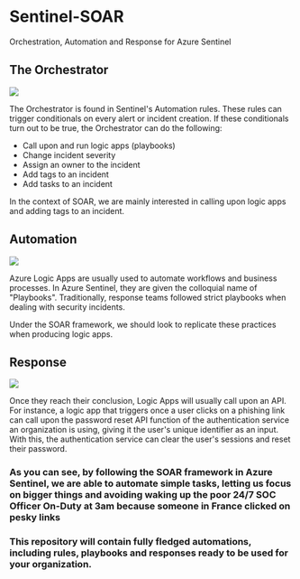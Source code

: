 # Sentinel-SOAR
Orchestration, Automation and Response for Azure Sentinel


## The Orchestrator

![](https://bleedingfool.com/wp-content/uploads/2020/11/whiplash.jpg)

The Orchestrator is found in Sentinel's Automation rules. These rules can trigger conditionals on every alert or incident creation. If these conditionals turn out to be true, the Orchestrator can do the following:

- Call upon and run logic apps (playbooks)
- Change incident severity
- Assign an owner to the incident
- Add tags to an incident
- Add tasks to an incident

In the context of SOAR, we are mainly interested in calling upon logic apps and adding tags to an incident.

## Automation

![](https://comicvine.gamespot.com/a/uploads/original/10/104794/2242216-eve_wall_e_11444456_885_370.jpg)

Azure Logic Apps are usually used to automate workflows and business processes. In Azure Sentinel, they are given the colloquial name of "Playbooks". Traditionally, response teams followed strict playbooks when dealing with security incidents. 

Under the SOAR framework, we should look to replicate these practices when producing logic apps. 

## Response

![](https://media1.giphy.com/media/3ShTiUlx5IWQnQ2TKE/200w.gif?cid=6c09b952ctcynrsha7kn6eqn08fvk53k8awnbdjwe4j1358j&ep=v1_gifs_search&rid=200w.gif)

Once they reach their conclusion, Logic Apps will usually call upon an API. For instance, a logic app that triggers once a user clicks on a phishing link can call upon the password reset API function of the authentication service an organization is using, giving it the user's unique identifier as an input. With this, the authentication service can clear the user's sessions and reset their password.

### As you can see, by following the SOAR framework in Azure Sentinel, we are able to automate simple tasks, letting us focus on bigger things and avoiding waking up the poor 24/7 SOC Officer On-Duty at 3am because someone in France clicked on pesky links

### This repository will contain fully fledged automations, including rules, playbooks and responses ready to be used for your organization.

